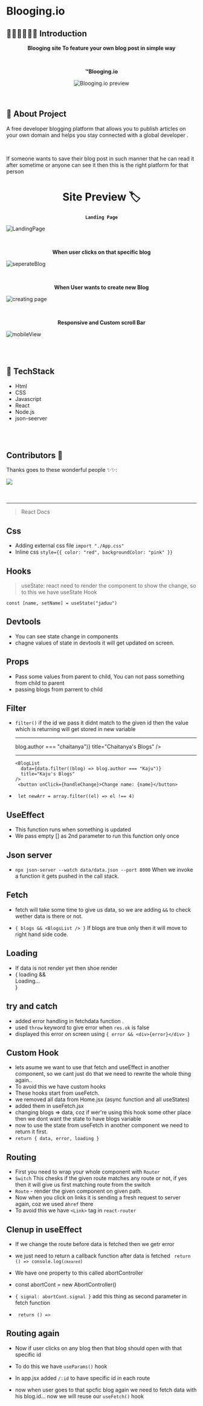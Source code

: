# Blooging.io

## 👨🏻‍💻👩🏻‍💻 Introduction

<p align="center"> <strong> Blooging site To feature your own blog post in simple way </strong></p>

<br>

<p align="center"><strong> ™Blooging.io </strong></p>

<p align="center">
    <img alt="Blooging.io preview" src="https://cdn.discordapp.com/attachments/717345414671761422/863420329464561715/ScreenRecorderProject24.gif" />
</p>

</p>
<br>

## 🧠 About Project

<p>A free developer blogging platform that allows you to publish articles on your own domain and helps you stay connected with a global developer .</p>
<br>
<p>
If someone wants to save their blog post in such manner that he can read it after sometime or anyone can see it then this is the right platform for that person
</p>


<h1 align="center">Site Preview 🏷 </h1>


<p align="center"><strong ><code>Landing Page</code></strong></p>

![LandingPage](./public/landingPage.png)

<br>

<p align="center"><strong>When user clicks on that specific blog</strong></p>

![seperateBlog](./public/seperateBlog.png)

<br>

<p align="center"><strong>When User wants to create new Blog</strong></p>

![creating page](./public/create.png)

<br>

<p align="center"><strong>Responsive and Custom scroll Bar</strong></p>

![mobileView](./public/mobileView.png)

<br>
<br>

## 📌 TechStack

<ul>
    <li>Html</li>
    <li>CSS </li>
    <li>Javascript </li>
    <li>React </li>
    <li>Node.js </li>
    <li>json-seerver </li>
</ul>

<br>
<br>


## Contributors 🌟

Thanks goes to these wonderful people ✨✨:

<a href="https://github.com/chait04/Blooging.io/graphs/contributors">
  <img src="https://contrib.rocks/image?repo=chait04/Blooging.io" />
</a>

<br>
<br>
<br>


<hr>


>React Docs

## Css
- Adding external css file `import "./App.css"`
- Inline css `style={{ color: "red", backgroundColor: "pink" }}`

## Hooks
> useState: react need to render the component to show the change, so to this we have useState Hook

`const [name, setName] = useState("jaduu")`


## Devtools
- You can see state change in components
- chagne values of state in devtools it will get updated on screen.

## Props
- Pass some values from parent to child, You can not pass something from child to parent
- passing blogs from parrent to child

## Filter
- `filter()` if the id we pass it didnt match to the given id then the value which is returning will get stored in new variable

   <hr style={{ marginBottom: "8px" }} />
      <BlogList
        data={data.filter((blog) => blog.author === "chaitanya")}
        title="Chaitanya's Blogs"
      />
      <hr style={{ marginBottom: "8px" }} />

      <BlogList
        data={data.filter((blog) => blog.author === "Kaju")}
        title="Kaju's Blogs"
      />
       <button onClick={handleChange}>Change name: {name}</button> 

- <code> let newArr = array.filter((el) => el !== 4) </code>

## UseEffect
- This function runs when something is updated
- We pass empty [] as 2nd parameter to run this function only once


## Json server
- `npx json-server --watch data/data.json --port 8000`
When we invoke a function it gets pushed in the call stack.

## Fetch
- fetch will take some time to give us data, so we are adding `&&` to check wether data is there or not.

- ` { blogs && <BlogsList /> } ` If blogs are true only then it will move to right hand side code.

## Loading
- If data is not render yet then shoe render
- { loading && <div>Loading... </div> }

## try and catch
- added error handling in fetchdata  function .
- used `throw` keyword to give error when `res.ok` is false
- displayed this error on screen using `{ error && <div>{error}</div> }`

## Custom Hook
- lets asume we want to use that fetch and useEffect in another component,
so we cant just do that we need to rewrite the whole thing again..
- To avoid this we have custom hooks
- These hooks start from useFetch.
- we removed all data from Home.jsx (async function and all useStates)
- added them in useFetch.jsx
- changing blogs => data, coz if wer're using this hook some other place then we dont want the state to have blogs variable
- now to use the state from useFetch in another component we need to return it first.
- `return { data, error, loading } `

## Routing

- First you need to wrap your whole component with `Router`
-  `Switch` This chesks if the given route matches any route or not, if yes then it will give us first matching route from the switch
- `Route` - render the given component on given path.
- Now when you click on links it is sending a fresh request to server again, coz we used a`href` there
- To avoid this we have `<Link>` tag in `react-router`

## Clenup in useEffect
- If we change the route before data is fetched then we getr error

- we just need to return a callback function after data is fetched
<code> return () => console.log(`ckeared`)</code>

- We have one property to this called abortController

- const abortCont = new AbortController()

- `{ signal: abortCont.signal }` add this thing as second parameter in fetch function

- <code> return () => </code>

## Routing again
- Now if user clicks on any blog then that blog should open with that specific id

- To do this we have `useParams()` hook

- In app.jsx added `/:id` to have specific id in each route

- now when user goes to that spcfic blog again we need to fetch data with his blog.id... now we will reuse our `useFetch()` hook

